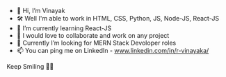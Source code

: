 - 👋 Hi, I’m Vinayak
- 🛠️ Well I'm able to work in HTML, CSS, Python, JS, Node-JS, React-JS
- 🌱 I’m currently learning React-JS
- 💞️ I would love to collaborate and work on any project
- 👀 Currently I’m looking for MERN Stack Devoloper roles 
- 📫 You can ping me on LinkedIn - www.linkedin.com/in/r-vinayaka/

Keep Smiling 💙🐾

<!---
smilyidiot/smilyidiot is a ✨ special ✨ repository because its `README.md` (this file) appears on your GitHub profile.
You can click the Preview link to take a look at your changes.
--->
